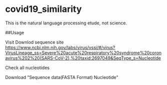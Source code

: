 # covid19_similarity

This is the natural language processing etude, not science.

##Usage

Visit Downlod sequence site
https://www.ncbi.nlm.nih.gov/labs/virus/vssi/#/virus?VirusLineage_ss=Severe%20acute%20respiratory%20syndrome%20coronavirus%202%20(SARS-CoV-2),%20taxid:2697049&SeqType_s=Nucleotide

Check all nucleotides

Download "Sequence data(FASTA Format) Nucleotide"

